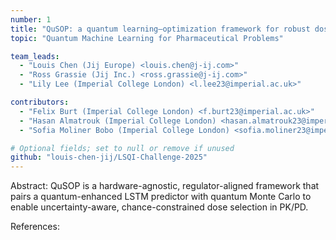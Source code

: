 ```yaml
---
number: 1
title: "QuSOP: a quantum learning–optimization framework for robust dose selection in early clinical development"
topic: "Quantum Machine Learning for Pharmaceutical Problems"

team_leads:
  - "Louis Chen (Jij Europe) <louis.chen@j-ij.com>"
  - "Ross Grassie (Jij Inc.) <ross.grassie@j-ij.com>"
  - "Lily Lee (Imperial College London) <l.lee23@imperial.ac.uk>"

contributors:
  - "Felix Burt (Imperial College London) <f.burt23@imperial.ac.uk>"
  - "Hasan Almatrouk (Imperial College London) <hasan.almatrouk23@imperial.ac.uk>"
  - "Sofia Moliner Bobo (Imperial College London) <sofia.moliner23@imperial.ac.uk>"

# Optional fields; set to null or remove if unused
github: "louis-chen-jij/LSQI-Challenge-2025"
---
```


Abstract: 
QuSOP is a hardware-agnostic, regulator-aligned framework that pairs a quantum-enhanced LSTM predictor with quantum Monte Carlo  to enable uncertainty-aware, chance-constrained dose selection in PK/PD. 

References:

